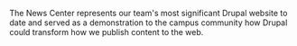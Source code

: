 The News Center represents our team's most significant Drupal website to date and served as a demonstration to the campus community how Drupal could transform how we publish content to the web.
